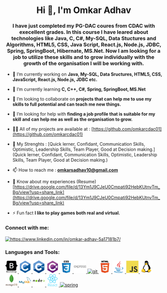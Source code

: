 <h1 align="center">Hi 👋, I'm Omkar Adhav</h1>
<h3 align="center">I have just completed my PG-DAC coures from CDAC with execellent grades. In this course I have leared about technologies like Java, C, C#, My-SQL, Data Stuctures and Algorithms, HTML5, CSS, Java Script, React.js, Node.js, JDBC, Spring, SpringBoot, Hibernate, MS.Net. Now I am looking for a job to utilize these skills and to grow individually with the growth of the organisation I will be working with.</h3>

- 🔭 I’m currently working on **Java, My-SQL, Data Sructures, HTML5, CSS, JavaScript, React.js, Node.js, JDBC etc.**

- 🌱 I’m currently learning **C, C++, C#, Spring, SpringBoot, MS.Net**

- 👯 I’m looking to collaborate on **projects that can help me to use my skills to full potential and can teach me new things.**

- 🤝 I’m looking for help with **finding a job profile that is suitable for my skill and can help me as well as the organisation to grow.**

- 👨‍💻 All of my projects are available at : [https://github.com/omkarcdac01](https://github.com/omkarcdac01)

- 💪 My Strenghts : [Quick lerner, Confidant, Communication Skills, Optimistic, Leadership Skills, Team Player, Good at Decision making.](Quick lerner, Confidant, Communication Skills, Optimistic, Leadership Skills, Team Player, Good at Decision making.)

- 📫 How to reach me : **omkarsadhav10@gmail.com**

- 📄 Know about my experiences (Resume) [https://drive.google.com/file/d/13Ym1J9CJeU0Cmpati92HebKUtnvTm_Bg/view?usp=share_link](https://drive.google.com/file/d/13Ym1J9CJeU0Cmpati92HebKUtnvTm_Bg/view?usp=share_link)

- ⚡ Fun fact **I like to play games both real and virtual.**

<h3 align="left">Connect with me:</h3>
<p align="left">
<a href="https://linkedin.com/in/https://www.linkedin.com/in/omkar-adhav-5a17181b7/" target="blank"><img align="center" src="https://raw.githubusercontent.com/rahuldkjain/github-profile-readme-generator/master/src/images/icons/Social/linked-in-alt.svg" alt="https://www.linkedin.com/in/omkar-adhav-5a17181b7/" height="30" width="40" /></a>
</p>

<h3 align="left">Languages and Tools:</h3>
<p align="left"> <a href="https://getbootstrap.com" target="_blank" rel="noreferrer"> <img src="https://raw.githubusercontent.com/devicons/devicon/master/icons/bootstrap/bootstrap-plain-wordmark.svg" alt="bootstrap" width="40" height="40"/> </a> <a href="https://www.cprogramming.com/" target="_blank" rel="noreferrer"> <img src="https://raw.githubusercontent.com/devicons/devicon/master/icons/c/c-original.svg" alt="c" width="40" height="40"/> </a> <a href="https://www.w3schools.com/cpp/" target="_blank" rel="noreferrer"> <img src="https://raw.githubusercontent.com/devicons/devicon/master/icons/cplusplus/cplusplus-original.svg" alt="cplusplus" width="40" height="40"/> </a> <a href="https://www.w3schools.com/cs/" target="_blank" rel="noreferrer"> <img src="https://raw.githubusercontent.com/devicons/devicon/master/icons/csharp/csharp-original.svg" alt="csharp" width="40" height="40"/> </a> <a href="https://www.w3schools.com/css/" target="_blank" rel="noreferrer"> <img src="https://raw.githubusercontent.com/devicons/devicon/master/icons/css3/css3-original-wordmark.svg" alt="css3" width="40" height="40"/> </a> <a href="https://expressjs.com" target="_blank" rel="noreferrer"> <img src="https://raw.githubusercontent.com/devicons/devicon/master/icons/express/express-original-wordmark.svg" alt="express" width="40" height="40"/> </a> <a href="https://git-scm.com/" target="_blank" rel="noreferrer"> <img src="https://www.vectorlogo.zone/logos/git-scm/git-scm-icon.svg" alt="git" width="40" height="40"/> </a> <a href="https://www.w3.org/html/" target="_blank" rel="noreferrer"> <img src="https://raw.githubusercontent.com/devicons/devicon/master/icons/html5/html5-original-wordmark.svg" alt="html5" width="40" height="40"/> </a> <a href="https://www.java.com" target="_blank" rel="noreferrer"> <img src="https://raw.githubusercontent.com/devicons/devicon/master/icons/java/java-original.svg" alt="java" width="40" height="40"/> </a> <a href="https://developer.mozilla.org/en-US/docs/Web/JavaScript" target="_blank" rel="noreferrer"> <img src="https://raw.githubusercontent.com/devicons/devicon/master/icons/javascript/javascript-original.svg" alt="javascript" width="40" height="40"/> </a> <a href="https://www.linux.org/" target="_blank" rel="noreferrer"> <img src="https://raw.githubusercontent.com/devicons/devicon/master/icons/linux/linux-original.svg" alt="linux" width="40" height="40"/> </a> <a href="https://www.mongodb.com/" target="_blank" rel="noreferrer"> <img src="https://raw.githubusercontent.com/devicons/devicon/master/icons/mongodb/mongodb-original-wordmark.svg" alt="mongodb" width="40" height="40"/> </a> <a href="https://www.mysql.com/" target="_blank" rel="noreferrer"> <img src="https://raw.githubusercontent.com/devicons/devicon/master/icons/mysql/mysql-original-wordmark.svg" alt="mysql" width="40" height="40"/> </a> <a href="https://nodejs.org" target="_blank" rel="noreferrer"> <img src="https://raw.githubusercontent.com/devicons/devicon/master/icons/nodejs/nodejs-original-wordmark.svg" alt="nodejs" width="40" height="40"/> </a> <a href="https://reactjs.org/" target="_blank" rel="noreferrer"> <img src="https://raw.githubusercontent.com/devicons/devicon/master/icons/react/react-original-wordmark.svg" alt="react" width="40" height="40"/> </a> <a href="https://spring.io/" target="_blank" rel="noreferrer"> <img src="https://www.vectorlogo.zone/logos/springio/springio-icon.svg" alt="spring" width="40" height="40"/> </a> </p>
